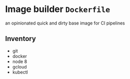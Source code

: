 # Image builder `Dockerfile`

an opinionated quick and dirty base image for CI pipelines

## Inventory

* git
* docker
* node 8
* gcloud
* kubectl

